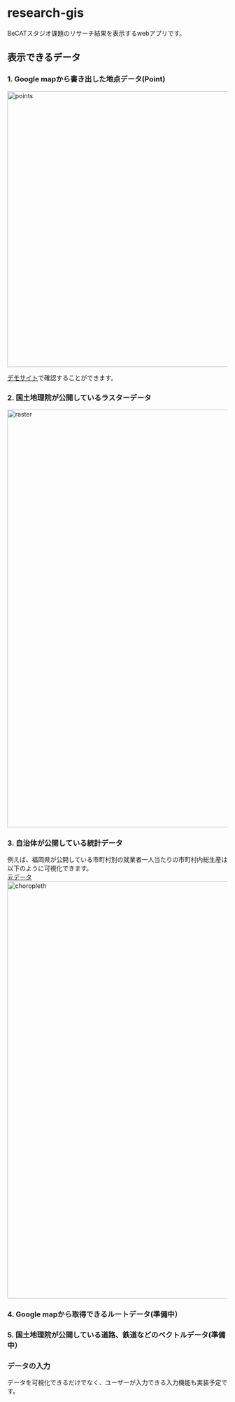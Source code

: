 # research-gis  
BeCATスタジオ課題のリサーチ結果を表示するwebアプリです。  

## 表示できるデータ  
### 1. Google mapから書き出した地点データ(Point)  
<img width="629" alt="points" src="https://user-images.githubusercontent.com/90674244/169740091-f680b5d1-ed4a-45e0-814a-493f6ed10864.png">   

[デモサイト](https://research-byr6xmzbp-katsuya0719.vercel.app/)で確認することができます。

### 2. 国土地理院が公開しているラスターデータ   
<img width="953" alt="raster" src="https://user-images.githubusercontent.com/90674244/169740139-5fea059c-5982-43b5-a5f5-21283a9fca6c.png">  

### 3. 自治体が公開している統計データ  
例えば、福岡県が公開している市町村別の就業者一人当たりの市町村内総生産は以下のように可視化できます。  
[元データ](https://ckan.open-governmentdata.org/dataset/401000_sityousonminkeizaikeisan_h23-r1/resource/be3dd009-1fec-412a-a8dc-394025aa9c76?inner_span=True)  
<img width="952" alt="choropleth" src="https://user-images.githubusercontent.com/90674244/169740267-747a89a3-89f1-43cf-8ae5-b0fd09e51efb.png">  

### 4. Google mapから取得できるルートデータ(準備中）  

### 5. 国土地理院が公開している道路、鉄道などのベクトルデータ(準備中）  

### データの入力  
データを可視化できるだけでなく、ユーザーが入力できる入力機能も実装予定です。  




